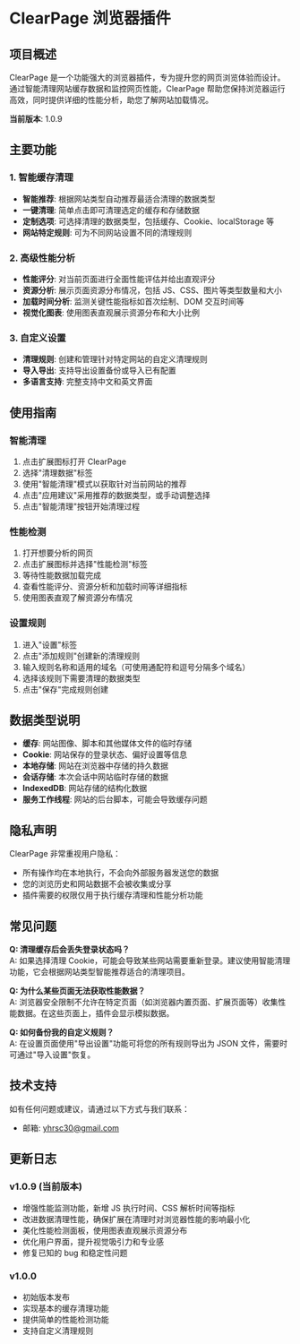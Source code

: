 # ClearPage 浏览器插件

## 项目概述

ClearPage 是一个功能强大的浏览器插件，专为提升您的网页浏览体验而设计。通过智能清理网站缓存数据和监控网页性能，ClearPage 帮助您保持浏览器运行高效，同时提供详细的性能分析，助您了解网站加载情况。

**当前版本**: 1.0.9

## 主要功能

### 1. 智能缓存清理

- **智能推荐**: 根据网站类型自动推荐最适合清理的数据类型
- **一键清理**: 简单点击即可清理选定的缓存和存储数据
- **定制选项**: 可选择清理的数据类型，包括缓存、Cookie、localStorage 等
- **网站特定规则**: 可为不同网站设置不同的清理规则

### 2. 高级性能分析

- **性能评分**: 对当前页面进行全面性能评估并给出直观评分
- **资源分析**: 展示页面资源分布情况，包括 JS、CSS、图片等类型数量和大小
- **加载时间分析**: 监测关键性能指标如首次绘制、DOM 交互时间等
- **视觉化图表**: 使用图表直观展示资源分布和大小比例

### 3. 自定义设置

- **清理规则**: 创建和管理针对特定网站的自定义清理规则
- **导入导出**: 支持导出设置备份或导入已有配置
- **多语言支持**: 完整支持中文和英文界面

## 使用指南

### 智能清理

1. 点击扩展图标打开 ClearPage
2. 选择"清理数据"标签
3. 使用"智能清理"模式以获取针对当前网站的推荐
4. 点击"应用建议"采用推荐的数据类型，或手动调整选择
5. 点击"智能清理"按钮开始清理过程

### 性能检测

1. 打开想要分析的网页
2. 点击扩展图标并选择"性能检测"标签
3. 等待性能数据加载完成
4. 查看性能评分、资源分析和加载时间等详细指标
5. 使用图表直观了解资源分布情况

### 设置规则

1. 进入"设置"标签
2. 点击"添加规则"创建新的清理规则
3. 输入规则名称和适用的域名（可使用通配符和逗号分隔多个域名）
4. 选择该规则下需要清理的数据类型
5. 点击"保存"完成规则创建

## 数据类型说明

- **缓存**: 网站图像、脚本和其他媒体文件的临时存储
- **Cookie**: 网站保存的登录状态、偏好设置等信息
- **本地存储**: 网站在浏览器中存储的持久数据
- **会话存储**: 本次会话中网站临时存储的数据
- **IndexedDB**: 网站存储的结构化数据
- **服务工作线程**: 网站的后台脚本，可能会导致缓存问题

## 隐私声明

ClearPage 非常重视用户隐私：

- 所有操作均在本地执行，不会向外部服务器发送您的数据
- 您的浏览历史和网站数据不会被收集或分享
- 插件需要的权限仅用于执行缓存清理和性能分析功能

## 常见问题

**Q: 清理缓存后会丢失登录状态吗？**  
A: 如果选择清理 Cookie，可能会导致某些网站需要重新登录。建议使用智能清理功能，它会根据网站类型智能推荐适合的清理项目。

**Q: 为什么某些页面无法获取性能数据？**  
A: 浏览器安全限制不允许在特定页面（如浏览器内置页面、扩展页面等）收集性能数据。在这些页面上，插件会显示模拟数据。

**Q: 如何备份我的自定义规则？**  
A: 在设置页面使用"导出设置"功能可将您的所有规则导出为 JSON 文件，需要时可通过"导入设置"恢复。

## 技术支持

如有任何问题或建议，请通过以下方式与我们联系：

- 邮箱: yhrsc30@gmail.com

## 更新日志

### v1.0.9 (当前版本)

- 增强性能监测功能，新增 JS 执行时间、CSS 解析时间等指标
- 改进数据清理性能，确保扩展在清理时对浏览器性能的影响最小化
- 美化性能检测面板，使用图表直观展示资源分布
- 优化用户界面，提升视觉吸引力和专业感
- 修复已知的 bug 和稳定性问题

### v1.0.0

- 初始版本发布
- 实现基本的缓存清理功能
- 提供简单的性能检测功能
- 支持自定义清理规则
